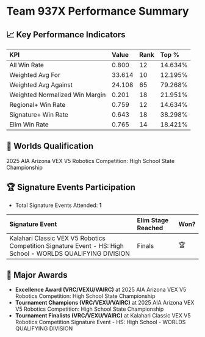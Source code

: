 # Team 937X Performance Summary

## 📈 Key Performance Indicators
| KPI | Value | Rank | Top % |
|:---|:-----|:----|:------|
| All Win Rate | 0.800 | 12 | 14.634% |
| Weighted Avg For | 33.614 | 10 | 12.195% |
| Weighted Avg Against | 24.108 | 65 | 79.268% |
| Weighted Normalized Win Margin | 0.201 | 18 | 21.951% |
| Regional+ Win Rate | 0.759 | 12 | 14.634% |
| Signature+ Win Rate | 0.643 | 18 | 38.298% |
| Elim Win Rate | 0.765 | 14 | 18.421% |


## 🎯 Worlds Qualification
2025 AIA Arizona VEX V5 Robotics Competition: High School State Championship

## 🏆 Signature Events Participation
- Total Signature Events Attended: **1**

| Signature Event | Elim Stage Reached | Won? |
|:----------------|:-------------------|:----|
| Kalahari Classic VEX V5 Robotics Competition Signature Event - HS: High School - WORLDS QUALIFYING DIVISION | Finals | 🏆 |


## 🥇 Major Awards
- **Excellence Award (VRC/VEXU/VAIRC)** at 2025 AIA Arizona VEX V5 Robotics Competition: High School State Championship
- **Tournament Champions (VRC/VEXU/VAIRC)** at 2025 AIA Arizona VEX V5 Robotics Competition: High School State Championship
- **Tournament Finalists (VRC/VEXU/VAIRC)** at Kalahari Classic VEX V5 Robotics Competition Signature Event - HS: High School - WORLDS QUALIFYING DIVISION

